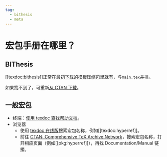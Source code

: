 ```yaml
---
tag:
  - bithesis
  - meta
---
```


# 宏包手册在哪里？

## BIThesis

[[texdoc:bithesis]]正常在[最初下载的模板压缩包](../guide/downloading-using-templates.md)里就有，与`main.tex`并排。

如果找不到了，可重新[从 CTAN 下载](https://mirrors.ctan.org/macros/unicodetex/latex/bithesis/bithesis.pdf)。

## 一般宏包

- 终端：[使用 texdoc 查找帮助文档](../guide/commands.md#texdoc)。
- 浏览器
  - 使用 [texdoc 在线版](https://texdoc.org)搜索宏包名称，例如[[texdoc:hyperref]]。
  - 前往 [CTAN: Comprehensive TeX Archive Network](https://www.ctan.org/)，搜索宏包名称，打开相应页面（例如[[pkg:hyperref]]），再找 Documentation/Manual 链接。
